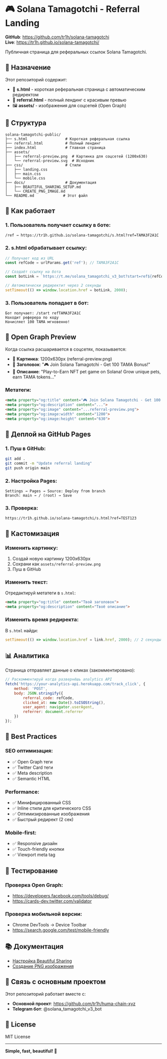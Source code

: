 # 🎮 Solana Tamagotchi - Referral Landing

**GitHub**: https://github.com/tr1h/solana-tamagotchi  
**Live**: https://tr1h.github.io/solana-tamagotchi/

Публичная страница для реферальных ссылок Solana Tamagotchi.

## 🎯 Назначение

Этот репозиторий содержит:
- 📱 **s.html** - короткая реферальная страница с автоматическим редиректом
- 🎨 **referral.html** - полный лендинг с красивым превью
- 🖼️ **assets/** - изображения для соцсетей (Open Graph)

## 📁 Структура

```
solana-tamagotchi-public/
├── s.html                 # Короткая реферальная ссылка
├── referral.html          # Полный лендинг
├── index.html             # Главная страница
├── assets/
│   ├── referral-preview.png  # Картинка для соцсетей (1200x630)
│   └── referral-preview.svg  # Исходник
├── css/                   # Стили
│   ├── landing.css
│   ├── main.css
│   └── mobile.css
├── docs/                  # Документация
│   ├── BEAUTIFUL_SHARING_SETUP.md
│   └── CREATE_PNG_IMAGE.md
└── README.md             # Этот файл
```

## 🔗 Как работает

### 1. Пользователь получает ссылку в боте:
```
/ref → https://tr1h.github.io/solana-tamagotchi/s.html?ref=TAMA3F2A1C
```

### 2. s.html обрабатывает ссылку:
```javascript
// Получает код из URL
const refCode = urlParams.get('ref'); // TAMA3F2A1C

// Создаёт ссылку на бота
const botLink = `https://t.me/solana_tamagotchi_v3_bot?start=ref${refCode}`;

// Автоматически редиректит через 2 секунды
setTimeout(() => window.location.href = botLink, 2000);
```

### 3. Пользователь попадает в бот:
```
Бот получает: /start refTAMA3F2A1C
Находит реферера по коду
Начисляет 100 TAMA мгновенно!
```

## 🎨 Open Graph Preview

Когда ссылка расшаривается в соцсетях, показывается:
- 📸 **Картинка**: 1200x630px (referral-preview.png)
- 📝 **Заголовок**: "🎮 Join Solana Tamagotchi - Get 100 TAMA Bonus!"
- 💬 **Описание**: "Play-to-Earn NFT pet game on Solana! Grow unique pets, earn TAMA tokens..."

### Метатеги:
```html
<meta property="og:title" content="🎮 Join Solana Tamagotchi - Get 100 TAMA Bonus!">
<meta property="og:description" content="...">
<meta property="og:image" content="...referral-preview.png">
<meta property="og:image:width" content="1200">
<meta property="og:image:height" content="630">
```

## 🚀 Деплой на GitHub Pages

### 1. Пуш в GitHub:
```bash
git add .
git commit -m "Update referral landing"
git push origin main
```

### 2. Настройка Pages:
```
Settings → Pages → Source: Deploy from branch
Branch: main → / (root) → Save
```

### 3. Проверка:
```
https://tr1h.github.io/solana-tamagotchi/s.html?ref=TEST123
```

## 🔧 Кастомизация

### Изменить картинку:
1. Создай новую картинку 1200x630px
2. Сохрани как `assets/referral-preview.png`
3. Пуш в GitHub

### Изменить текст:
Отредактируй метатеги в `s.html`:
```html
<meta property="og:title" content="Твой заголовок">
<meta property="og:description" content="Твоё описание">
```

### Изменить время редиректа:
В `s.html` найди:
```javascript
setTimeout(() => window.location.href = link.href, 2000); // 2 секунды
```

## 📊 Аналитика

Страница отправляет данные о кликах (закомментировано):
```javascript
// Раскомментируй когда развернёшь analytics API
fetch('https://your-analytics-api.herokuapp.com/track_click', {
    method: 'POST',
    body: JSON.stringify({
        referral_code: refCode,
        clicked_at: new Date().toISOString(),
        user_agent: navigator.userAgent,
        referrer: document.referrer
    })
});
```

## 🎯 Best Practices

### SEO оптимизация:
- ✅ Open Graph теги
- ✅ Twitter Card теги
- ✅ Meta description
- ✅ Semantic HTML

### Performance:
- ✅ Минифицированный CSS
- ✅ Inline стили для критического CSS
- ✅ Оптимизированные изображения
- ✅ Быстрый редирект (2 сек)

### Mobile-first:
- ✅ Responsive дизайн
- ✅ Touch-friendly кнопки
- ✅ Viewport meta tag

## 📱 Тестирование

### Проверка Open Graph:
- https://developers.facebook.com/tools/debug/
- https://cards-dev.twitter.com/validator

### Проверка мобильной версии:
- Chrome DevTools → Device Toolbar
- https://search.google.com/test/mobile-friendly

## 📚 Документация

- [Настройка Beautiful Sharing](docs/BEAUTIFUL_SHARING_SETUP.md)
- [Создание PNG изображения](docs/CREATE_PNG_IMAGE.md)

## 🔗 Связь с основным проектом

Этот репозиторий работает вместе с:
- **Основной проект**: https://github.com/tr1h/huma-chain-xyz
- **Telegram бот**: @solana_tamagotchi_v3_bot

## 📝 License

MIT License

---

**Simple, fast, beautiful! 🎨**